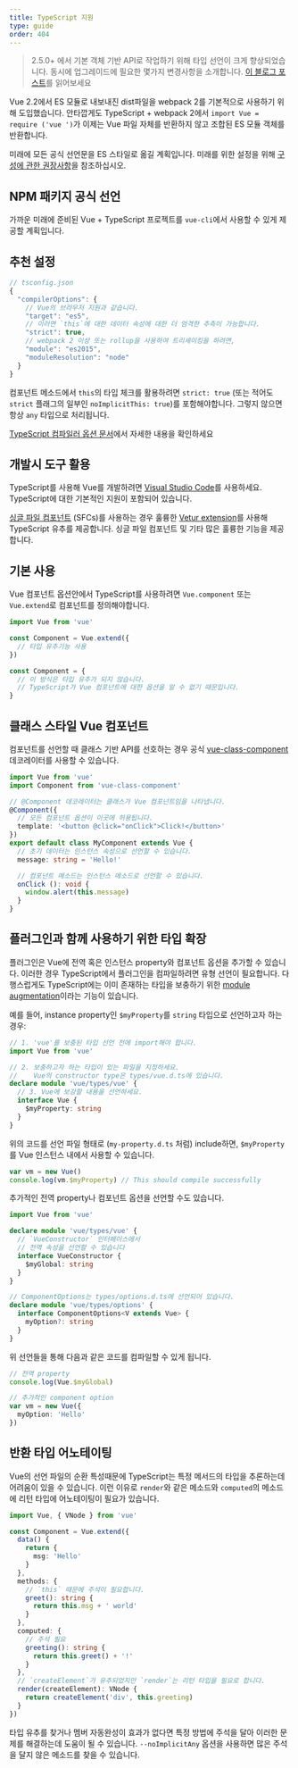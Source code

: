 ```yaml
---
title: TypeScript 지원
type: guide
order: 404
---
```


> 2.5.0+ 에서 기본 객체 기반 API로 작업하기 위해 타입 선언이 크게 향상되었습니다. 동시에 업그레이드에 필요한 몇가지 변경사항을 소개합니다. [이 블로그 포스트](https://medium.com/the-vue-point/upcoming-typescript-changes-in-vue-2-5-e9bd7e2ecf08)를 읽어보세요

Vue 2.2에서 ES 모듈로 내보내진 dist파일을 webpack 2를 기본적으로 사용하기 위해 도입했습니다. 안타깝게도 TypeScript + webpack 2에서 `import Vue = require ('vue ')`가 이제는 Vue 파일 자체를 반환하지 않고 조합된 ES 모듈 객체를 반환합니다.

미래에 모든 공식 선언문을 ES 스타일로 옮길 계획입니다. 미래를 위한 설정을 위해 [구성에 관한 권장사항](#Recommended-Configuration)을 참조하십시오.

## NPM 패키지 공식 선언

가까운 미래에 준비된 Vue + TypeScript 프로젝트를 `vue-cli`에서 사용할 수 있게 제공할 계획입니다.

## 추천 설정

``` js
// tsconfig.json
{
  "compilerOptions": {
    // Vue의 브라우저 지원과 같습니다.
    "target": "es5",
    // 이러면 `this`에 대한 데이터 속성에 대한 더 엄격한 추측이 가능합니다.
    "strict": true,
    // webpack 2 이상 또는 rollup을 사용하여 트리셰이킹을 하려면,
    "module": "es2015",
    "moduleResolution": "node"
  }
}
```

컴포넌트 메소드에서 `this`의 타입 체크를 활용하려면 `strict: true` (또는 적어도 `strict` 플래그의 일부인 `noImplicitThis: true`)를 포함해야합니다. 그렇지 않으면 항상 `any` 타입으로 처리됩니다.

[TypeScript 컴파일러 옵션 문서](https://www.typescriptlang.org/docs/handbook/compiler-options.html)에서 자세한 내용을 확인하세요

## 개발시 도구 활용

TypeScript를 사용해 Vue를 개발하려면 [Visual Studio Code](https://code.visualstudio.com/)를 사용하세요. TypeScript에 대한 기본적인 지원이 포함되어 있습니다.

[싱글 파일 컴포넌트](./single-file-components.html) (SFCs)를 사용하는 경우 훌륭한 [Vetur extension](https://github.com/vuejs/vetur)를 사용해 TypeScript 유추를 제공합니다. 싱글 파일 컴포넌트 및 기타 많은 훌륭한 기능을 제공합니다.

## 기본 사용

Vue 컴포넌트 옵션안에서 TypeScript를 사용하려면 `Vue.component` 또는 `Vue.extend`로 컴포넌트를 정의해야합니다.

``` ts
import Vue from 'vue'

const Component = Vue.extend({
  // 타입 유추기능 사용
})

const Component = {
  // 이 방식은 타입 유추가 되지 않습니다.
  // TypeScript가 Vue 컴포넌트에 대한 옵션을 알 수 없기 때문입니다.
}
```

## 클래스 스타일 Vue 컴포넌트

컴포넌트를 선언할 때 클래스 기반 API를 선호하는 경우 공식 [vue-class-component](https://github.com/vuejs/vue-class-component) 데코레이터를 사용할 수 있습니다.

``` ts
import Vue from 'vue'
import Component from 'vue-class-component'

// @Component 데코레이터는 클래스가 Vue 컴포넌트임을 나타냅니다.
@Component({
  // 모든 컴포넌트 옵션이 이곳에 허용됩니다.
  template: '<button @click="onClick">Click!</button>'
})
export default class MyComponent extends Vue {
  // 초기 데이터는 인스턴스 속성으로 선언할 수 있습니다.
  message: string = 'Hello!'

  // 컴포넌트 메소드는 인스턴스 메소드로 선언할 수 있습니다.
  onClick (): void {
    window.alert(this.message)
  }
}
```

## 플러그인과 함께 사용하기 위한 타입 확장

플러그인은 Vue에 전역 혹은 인스턴스 property와 컴포넌트 옵션을 추가할 수 있습니다. 이러한 경우 TypeScript에서 플러그인을 컴파일하려면 유형 선언이 필요합니다. 다행스럽게도 TypeScript에는 이미 존재하는 타입을 보충하기 위한 [module augmentation](https://www.typescriptlang.org/docs/handbook/declaration-merging.html#module-augmentation)이라는 기능이 있습니다.

예를 들어, instance property인 `$myProperty`를 `string` 타입으로 선언하고자 하는 경우:

``` ts
// 1. 'vue'를 보충된 타입 선언 전에 import해야 합니다.
import Vue from 'vue'

// 2. 보충하고자 하는 타입이 있는 파일을 지정하세요.
//    Vue의 constructor type은 types/vue.d.ts에 있습니다.
declare module 'vue/types/vue' {
  // 3. Vue에 보강할 내용을 선언하세요.
  interface Vue {
    $myProperty: string
  }
}
```

위의 코드를 선언 파일 형태로 (`my-property.d.ts` 처럼) include하면, `$myProperty`를 Vue 인스턴스 내에서 사용할 수 있습니다.

```ts
var vm = new Vue()
console.log(vm.$myProperty) // This should compile successfully
```

추가적인 전역 property나 컴포넌트 옵션을 선언할 수도 있습니다.

```ts
import Vue from 'vue'

declare module 'vue/types/vue' {
  // `VueConstructor` 인터페이스에서
  // 전역 속성을 선언할 수 있습니다
  interface VueConstructor {
    $myGlobal: string
  }
}

// ComponentOptions는 types/options.d.ts에 선언되어 있습니다.
declare module 'vue/types/options' {
  interface ComponentOptions<V extends Vue> {
    myOption?: string
  }
}
```

위 선언들을 통해 다음과 같은 코드를 컴파일할 수 있게 됩니다.

```ts
// 전역 property
console.log(Vue.$myGlobal)

// 추가적인 component option
var vm = new Vue({
  myOption: 'Hello'
})
```

## 반환 타입 어노테이팅

Vue의 선언 파일의 순환 특성때문에 TypeScript는 특정 메서드의 타입을 추론하는데 어려움이 있을 수 있습니다. 이런 이유로 `render`와 같은 메소드와 `computed`의 메소드에 리턴 타입에 어노테이팅이 필요가 있습니다.

```ts
import Vue, { VNode } from 'vue'

const Component = Vue.extend({
  data() {
    return {
      msg: 'Hello'
    }
  },
  methods: {
    // `this` 때문에 주석이 필요합니다.
    greet(): string {
      return this.msg + ' world'
    }
  },
  computed: {
    // 주석 필요
    greeting(): string {
      return this.greet() + '!'
    }
  },
  // `createElement`가 유추되었지만 `render`는 리턴 타입을 필요로 합니다.
  render(createElement): VNode {
    return createElement('div', this.greeting)
  }
})
```

타입 유추를 찾거나 멤버 자동완성이 효과가 없다면 특정 방법에 주석을 달아 이러한 문제를 해결하는데 도움이 될 수 있습니다. `--noImplicitAny` 옵션을 사용하면 많은 주석을 달지 않은 메소드를 찾을 수 있습니다.